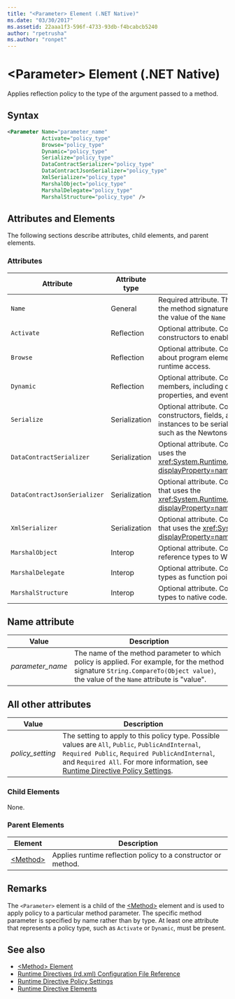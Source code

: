 ```yaml
---
title: "<Parameter> Element (.NET Native)"
ms.date: "03/30/2017"
ms.assetid: 22aaa1f3-596f-4733-93db-f4bcabcb5240
author: "rpetrusha"
ms.author: "ronpet"
---
```

# \<Parameter> Element (.NET Native)
Applies reflection policy to the type of the argument passed to a method.  
  
## Syntax  
  
```xml  
<Parameter Name="parameter_name"  
           Activate="policy_type"  
           Browse="policy_type"  
           Dynamic="policy_type"  
           Serialize="policy_type"  
           DataContractSerializer="policy_type"  
           DataContractJsonSerializer="policy_type"  
           XmlSerializer="policy_type"  
           MarshalObject="policy_type"  
           MarshalDelegate="policy_type"  
           MarshalStructure="policy_type" />  
```  
  
## Attributes and Elements  
 The following sections describe attributes, child elements, and parent elements.  
  
### Attributes  
  
|Attribute|Attribute type|Description|  
|---------------|--------------------|-----------------|  
|`Name`|General|Required attribute. The parameter name. For example, for the method signature `String.CompareTo(Object value)`, the value of the `Name` attribute is "value".|  
|`Activate`|Reflection|Optional attribute. Controls runtime access to constructors to enable activation of instances.|  
|`Browse`|Reflection|Optional attribute. Controls querying for information about program elements, but does not enable any runtime access.|  
|`Dynamic`|Reflection|Optional attribute. Controls runtime access to all type members, including constructors, methods, fields, properties, and events, to enable dynamic programming.|  
|`Serialize`|Serialization|Optional attribute. Controls runtime access to constructors, fields, and properties, to enable type instances to be serialized and deserialized by libraries such as the Newtonsoft JSON serializer.|  
|`DataContractSerializer`|Serialization|Optional attribute. Controls policy for serialization that uses the <xref:System.Runtime.Serialization.DataContractSerializer?displayProperty=nameWithType> class.|  
|`DataContractJsonSerializer`|Serialization|Optional attribute. Controls policy for JSON serialization that uses the <xref:System.Runtime.Serialization.DataContractSerializer?displayProperty=nameWithType> class.|  
|`XmlSerializer`|Serialization|Optional attribute. Controls policy for XML serialization that uses the <xref:System.Xml.Serialization.XmlSerializer?displayProperty=nameWithType> class.|  
|`MarshalObject`|Interop|Optional attribute. Controls policy for marshaling reference types to WinRT and COM.|  
|`MarshalDelegate`|Interop|Optional attribute. Controls policy for marshaling delegate types as function pointers to native code.|  
|`MarshalStructure`|Interop|Optional attribute. Controls policy for marshaling value types to native code.|  
  
## Name attribute  
  
|Value|Description|  
|-----------|-----------------|  
|*parameter_name*|The name of the method parameter to which policy is applied. For example, for the method signature `String.CompareTo(Object value)`, the value of the `Name` attribute is "value".|  
  
## All other attributes  
  
|Value|Description|  
|-----------|-----------------|  
|*policy_setting*|The setting to apply to this policy type. Possible values are `All`, `Public`, `PublicAndInternal`, `Required Public`, `Required PublicAndInternal`, and `Required All`. For more information, see [Runtime Directive Policy Settings](runtime-directive-policy-settings.md).|  
  
### Child Elements  
 None.  
  
### Parent Elements  
  
|Element|Description|  
|-------------|-----------------|  
|[\<Method>](method-element-net-native.md)|Applies runtime reflection policy to a constructor or method.|  
  
## Remarks  
 The `<Parameter>` element is a child of the [\<Method>](method-element-net-native.md) element and is used to apply policy to a particular method parameter. The specific method parameter is specified by name rather than by type. At least one attribute that represents a policy type, such as `Activate` or `Dynamic`, must be present.  
  
## See also

- [\<Method> Element](method-element-net-native.md)
- [Runtime Directives (rd.xml) Configuration File Reference](runtime-directives-rd-xml-configuration-file-reference.md)
- [Runtime Directive Policy Settings](runtime-directive-policy-settings.md)
- [Runtime Directive Elements](runtime-directive-elements.md)
